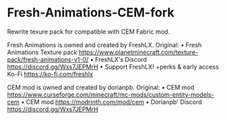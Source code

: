 # Fresh-Animations-CEM-fork
Rewrite texure pack for compatible with CEM Fabric mod.

Fresh Animations is owned and created by FreshLX. 
Original:
• Fresh Animations Texture pack https://www.planetminecraft.com/texture-pack/fresh-animations-v1-0/
• FreshLX's Discord https://discord.gg/Wxs7JEPMrH
• Support FreshLX! +perks & early access Ko-Fi https://ko-fi.com/freshlx

CEM mod is owned and created by dorianpb.
Original:
• CEM mod https://www.curseforge.com/minecraft/mc-mods/custom-entity-models-cem
• CEM mod https://modrinth.com/mod/cem
• Dorianpb' Discord https://discord.gg/Wxs7JEPMrH
